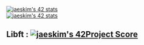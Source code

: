 [![jaeskim's 42 stats](https://badge42.herokuapp.com/api/stats/hsabir?darkmode=false&cursus=C%20Piscine)](https://github.com/JaeSeoKim/badge42)\
[![jaeskim's 42 stats](https://badge42.herokuapp.com/api/stats/hsabir?darkmode=false)](https://github.com/JaeSeoKim/badge42)
## Libft : [![jaeskim's 42Project Score](https://badge42.herokuapp.com/api/project/hsabir/Libft)](https://github.com/JaeSeoKim/badge42)
